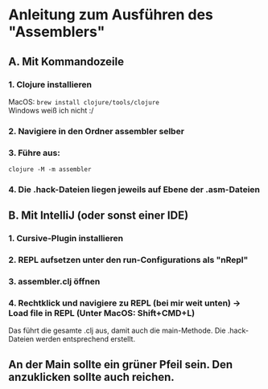 # Anleitung zum Ausführen des "Assemblers"


## A. Mit Kommandozeile 

### 1. Clojure installieren 
MacOS: ```brew install clojure/tools/clojure``` <br>
Windows weiß ich nicht :/

### 2. Navigiere in den Ordner assembler selber

### 3. Führe aus: 
```clojure -M -m assembler``` 

### 4. Die .hack-Dateien liegen jeweils auf Ebene der .asm-Dateien


## B. Mit IntelliJ (oder sonst einer IDE)

### 1. Cursive-Plugin installieren 
### 2. REPL aufsetzen unter den run-Configurations als "nRepl" 
### 3. assembler.clj öffnen 
### 4. Rechtklick und navigiere zu REPL (bei mir weit unten) -> Load file in REPL (Unter MacOS: Shift+CMD+L)
Das führt die gesamte .clj aus, damit auch die main-Methode. Die .hack-Dateien werden entsprechend erstellt.


## An der Main sollte ein grüner Pfeil sein. Den anzuklicken **sollte** auch reichen.